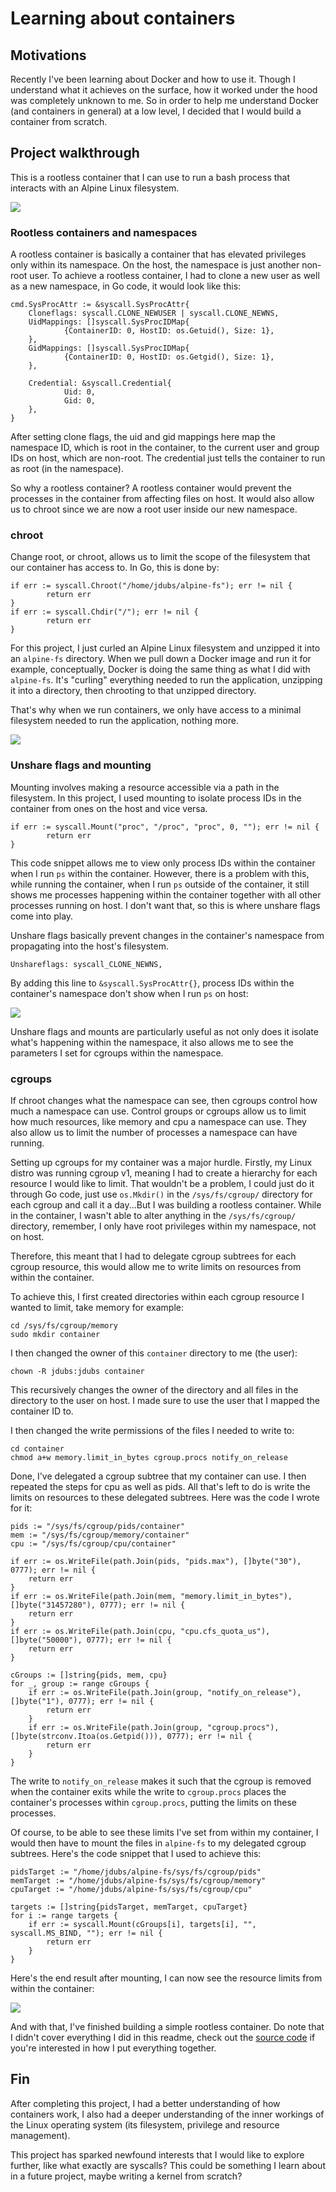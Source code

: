 # Learning about containers

## Motivations
Recently I've been learning about Docker and how to use it. Though I understand what it achieves on the surface, how it worked under the hood was completely unknown to me. So in order to help me understand Docker (and containers in general) at a low level, I decided that I would build a container from scratch.

## Project walkthrough
This is a rootless container that I can use to run a bash process that interacts with an Alpine Linux filesystem.

![](/images/{159DC8A9-ED87-4668-8D49-B75796CD6E0E}.png)

### Rootless containers and namespaces
A rootless container is basically a container that has elevated privileges only within its namespace. On the host, the namespace is just another non-root user. To achieve a rootless container, I had to clone a new user as well as a new namespace, in Go code, it would look like this:
```
cmd.SysProcAttr := &syscall.SysProcAttr{
    Cloneflags: syscall.CLONE_NEWUSER | syscall.CLONE_NEWNS,
    UidMappings: []syscall.SysProcIDMap{
			{ContainerID: 0, HostID: os.Getuid(), Size: 1},
	},
	GidMappings: []syscall.SysProcIDMap{
			{ContainerID: 0, HostID: os.Getgid(), Size: 1},
    },

	Credential: &syscall.Credential{
			Uid: 0,
			Gid: 0,
	},
}
```

After setting clone flags, the uid and gid mappings here map the namespace ID, which is root in the container, to the current user and group IDs on host, which are non-root. The credential just tells the container to run as root (in the namespace).

So why a rootless container? A rootless container would prevent the processes in the container from affecting files on host. It would also allow us to chroot since we are now a root user inside our new namespace.

### chroot
Change root, or chroot, allows us to limit the scope of the filesystem that our container has access to. In Go, this is done by:
```
if err := syscall.Chroot("/home/jdubs/alpine-fs"); err != nil {
		return err
}
if err := syscall.Chdir("/"); err != nil {
		return err
}
```

For this project, I just curled an Alpine Linux filesystem and unzipped it into an `alpine-fs` directory. When we pull down a Docker image and run it for example, conceptually, Docker is doing the same thing as what I did with `alpine-fs`. It's "curling" everything needed to run the application, unzipping it into a directory, then chrooting to that unzipped directory.

That's why when we run containers, we only have access to a minimal filesystem needed to run the application, nothing more.

![](/images/{267BF884-5517-4166-8BF7-83091B42F45D}.png)

### Unshare flags and mounting
Mounting involves making a resource accessible via a path in the filesystem. In this project, I used mounting to isolate process IDs in the container from ones on the host and vice versa.
```
if err := syscall.Mount("proc", "/proc", "proc", 0, ""); err != nil {
		return err
}
```

This code snippet allows me to view only process IDs within the container when I run `ps` within the container. However, there is a problem with this, while running the container, when I run `ps` outside of the container, it still shows me processes happening within the container together with all other processes running on host. I don't want that, so this is where unshare flags come into play.

Unshare flags basically prevent changes in the container's namespace from propagating into the host's filesystem.
```
Unshareflags: syscall_CLONE_NEWNS,
```

By adding this line to `&syscall.SysProcAttr{}`, process IDs within the container's namespace don't show when I run `ps` on host:

![](/images/{4B04F37F-C543-4878-B690-2D00CB6C6271}.png)

Unshare flags and mounts are particularly useful as not only does it isolate what's happening within the namespace, it also allows me to see the parameters I set for cgroups within the namespace.

### cgroups
If chroot changes what the namespace can see, then cgroups control how much a namespace can use. Control groups or cgroups allow us to limit how much resources, like memory and cpu a namespace can use. They also allow us to limit the number of processes a namespace can have running.

Setting up cgroups for my container was a major hurdle. Firstly, my Linux distro was running cgroup v1, meaning I had to create a hierarchy for each resource I would like to limit. That wouldn't be a problem, I could just do it through Go code, just use `os.Mkdir()` in the `/sys/fs/cgroup/` directory for each cgroup and call it a day...But I was building a rootless container. While in the container, I wasn't able to alter anything in the `/sys/fs/cgroup/` directory, remember, I only have root privileges within my namespace, not on host.

Therefore, this meant that I had to delegate cgroup subtrees for each cgroup resource, this would allow me to write limits on resources from within the container.

To achieve this, I first created directories within each cgroup resource I wanted to limit, take memory for example:
```
cd /sys/fs/cgroup/memory
sudo mkdir container
```

I then changed the owner of this `container` directory to me (the user):
```
chown -R jdubs:jdubs container
```

This recursively changes the owner of the directory and all files in the directory to the user on host. I made sure to use the user that I mapped the container ID to.

I then changed the write permissions of the files I needed to write to:
```
cd container
chmod a+w memory.limit_in_bytes cgroup.procs notify_on_release
```

Done, I've delegated a cgroup subtree that my container can use. I then repeated the steps for cpu as well as pids. All that's left to do is write the limits on resources to these delegated subtrees. Here was the code I wrote for it:
```
pids := "/sys/fs/cgroup/pids/container"
mem := "/sys/fs/cgroup/memory/container"
cpu := "/sys/fs/cgroup/cpu/container"

if err := os.WriteFile(path.Join(pids, "pids.max"), []byte("30"), 0777); err != nil {
	return err
}
if err := os.WriteFile(path.Join(mem, "memory.limit_in_bytes"), []byte("31457280"), 0777); err != nil {
	return err
}
if err := os.WriteFile(path.Join(cpu, "cpu.cfs_quota_us"), []byte("50000"), 0777); err != nil {
	return err
}

cGroups := []string{pids, mem, cpu}
for _, group := range cGroups {
	if err := os.WriteFile(path.Join(group, "notify_on_release"), []byte("1"), 0777); err != nil {
		return err
	}
	if err := os.WriteFile(path.Join(group, "cgroup.procs"), []byte(strconv.Itoa(os.Getpid())), 0777); err != nil {
		return err
	}
}
```

The write to `notify_on_release` makes it such that the cgroup is removed when the container exits while the write to `cgroup.procs` places the container's processes within `cgroup.procs`, putting the limits on these processes.

Of course, to be able to see these limits I've set from within my container, I would then have to mount the files in `alpine-fs` to my delegated cgroup subtrees. Here's the code snippet that I used to achieve this:
```
pidsTarget := "/home/jdubs/alpine-fs/sys/fs/cgroup/pids"
memTarget := "/home/jdubs/alpine-fs/sys/fs/cgroup/memory"
cpuTarget := "/home/jdubs/alpine-fs/sys/fs/cgroup/cpu"

targets := []string{pidsTarget, memTarget, cpuTarget}
for i := range targets {
	if err := syscall.Mount(cGroups[i], targets[i], "", syscall.MS_BIND, ""); err != nil {
		return err
	}
}
```
Here's the end result after mounting, I can now see the resource limits from within the container:

![](/images/{080248C6-B0D9-454C-B1C0-2F9E85990078}.png)

And with that, I've finished building a simple rootless container. Do note that I didn't cover everything I did in this readme, check out the [source code](https://github.com/junwei890/container/blob/main/main.go) if you're interested in how I put everything together.

## Fin
After completing this project, I had a better understanding of how containers work, I also had a deeper understanding of the inner workings of the Linux operating system (its filesystem, privilege and resource management).

This project has sparked newfound interests that I would like to explore further, like what exactly are syscalls? This could be something I learn about in a future project, maybe writing a kernel from scratch?
